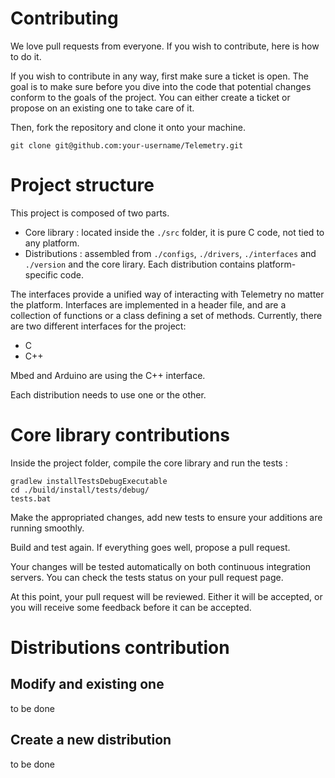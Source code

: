 # Contributing

We love pull requests from everyone. If you wish to contribute, here is how to do it.

If you wish to contribute in any way, first make sure a ticket is open.
The goal is to make sure before you dive into the code that potential changes conform to the goals of the project.
You can either create a ticket or propose on an existing one to take care of it.

Then, fork the repository and clone it onto your machine.

```
git clone git@github.com:your-username/Telemetry.git
```

# Project structure

This project is composed of two parts.

* Core library : located inside the `./src` folder, it is pure C code, not tied to any platform.
* Distributions  : assembled from `./configs`, `./drivers`, `./interfaces` and `./version` and the core lirary.
Each distribution contains platform-specific code.

The interfaces provide a unified way of interacting with Telemetry no matter the platform.
Interfaces are implemented in a header file, and are a collection of functions or a class defining a set of methods.
Currently, there are two different interfaces for the project:
* C
* C++

Mbed and Arduino are using the C++ interface.

Each distribution needs to use one or the other.

# Core library contributions

Inside the project folder, compile the core library and run the tests :

```shell
gradlew installTestsDebugExecutable
cd ./build/install/tests/debug/
tests.bat
```

Make the appropriated changes, add new tests to ensure your additions are running smoothly.

Build and test again. If everything goes well, propose a pull request.

Your changes will be tested automatically on both continuous integration servers.
You can check the tests status on your pull request page.

At this point, your pull request will be reviewed.
Either it will be accepted, or you will receive some feedback before it can be accepted.

# Distributions contribution

## Modify and existing one

to be done

## Create a new distribution

to be done
